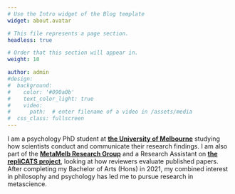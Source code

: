 ```yaml
---
# Use the Intro widget of the Blog template
widget: about.avatar

# This file represents a page section.
headless: true

# Order that this section will appear in.
weight: 10

author: admin
#design:
#  background:
#    color: '#090a0b'
#    text_color_light: true
#    video:
#      path:  # enter filename of a video in /assets/media
#  css_class: fullscreen
---
```


I am a psychology PhD student at [**the University of Melbourne**](https://unimelb.edu.au) studying how scientists conduct and communicate their research findings. I am also part of the [**MetaMelb Research Group**](https://Metamelb.org) and a Research Assistant on [**the repliCATS project**](https://replicats.research.unimelb.edu.au/#tabmain), looking at how reviewers evaluate published papers. After completing my Bachelor of Arts (Hons) in 2021, my combined interest in philosophy and psychology has led me to pursue research in metascience. 

